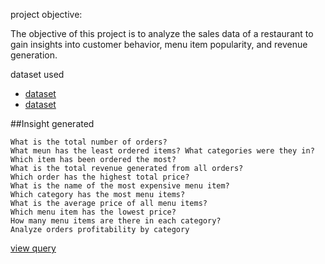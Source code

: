 project objective:
 
 The objective of this project is to analyze the sales data of a restaurant to gain insights into customer behavior, menu item popularity, and revenue generation.
 
 dataset used

 - <a href='https://github.com/Mojisolabalogun/SQL-Restaurant-Orders/blob/main/menu_items.csv'>dataset</a>
 - <a href='https://github.com/Mojisolabalogun/SQL-Restaurant-Orders/blob/main/order_details.csv'>dataset</a>


##Insight generated

 	What is the total number of orders?
 	What meun has the least ordered items? What categories were they in?
 	Which item has been ordered the most?
	What is the total revenue generated from all orders?
	Which order has the highest total price?
	What is the name of the most expensive menu item?
	Which category has the most menu items?
	What is the average price of all menu items?
	Which menu item has the lowest price?
	How many menu items are there in each category?
	Analyze orders profitability by category
  
 <a href='https://github.com/Mojisolabalogun/SQL-Restaurant-Orders/blob/main/Restaurant%20Orders.sql'>view query</a>
  
 
